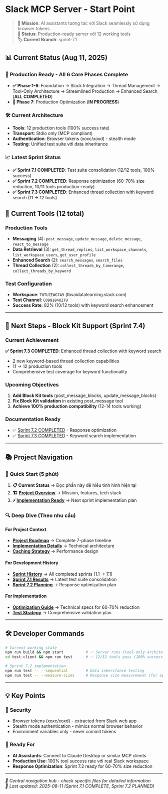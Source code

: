 # Slack MCP Server - Start Point

> **🎯 Mission**: AI assistants tương tác với Slack seamlessly sử dụng browser tokens  
> **📅 Status**: Production-ready server với 12 working tools  
> **🏷️ Current Branch**: sprint-7.1

## 📊 Current Status (Aug 11, 2025)

### 🚀 **Production Ready** - All 6 Core Phases Complete

- **✅ Phase 1-6**: Foundation → Slack Integration → Thread Management → Tool-Only Architecture → Streamlined Production → Enhanced Search (**ALL COMPLETED**)
- **🔄 Phase 7**: Production Optimization (**IN PROGRESS**)

### 🛠️ **Current Architecture**

- **Tools**: 12 production tools (100% success rate)
- **Transport**: Stdio only (MCP compliant)
- **Authentication**: Browser tokens (xoxc/xoxd) - stealth mode
- **Testing**: Unified test suite với data inheritance

### 📈 **Latest Sprint Status**

- **✅ Sprint 7.1 COMPLETED**: Test suite consolidation (12/12 tools, 100% success)
- **✅ Sprint 7.2 COMPLETED**: Response optimization (60-70% size reduction, 10/11 tools production-ready)
- **✅ Sprint 7.3 COMPLETED**: Enhanced thread collection with keyword search (11 → 12 tools)

## 🔧 **Current Tools** (12 total)

### **Production Tools**

- **Messaging** (4): `post_message`, `update_message`, `delete_message`, `react_to_message`
- **Data Retrieval** (3): `get_thread_replies`, `list_workspace_channels`, `list_workspace_users`, `get_user_profile`
- **Enhanced Search** (2): `search_messages`, `search_files`
- **Thread Collection** (2): `collect_threads_by_timerange`, `collect_threads_by_keyword`

### **Test Configuration**

- **Workspace**: `T07UZEWG7A9` (tbvaidatalearning.slack.com)
- **Test Channel**: `C099184U2TU`
- **Success Rate**: 82% (10/12 tools) with keyword search enhancement

---

## 🎯 **Next Steps - Block Kit Support (Sprint 7.4)**

### **Current Achievement**

**✅ Sprint 7.3 COMPLETED**: Enhanced thread collection with keyword search
- 2 new keyword-based thread collection capabilities
- 11 → 12 production tools
- Comprehensive test coverage for keyword functionality

### **Upcoming Objectives**

1. **Add Block Kit tools** (post_message_blocks, update_message_blocks)
2. **Fix Block Kit validation** in existing post_message tool  
3. **Achieve 100% production compatibility** (12-14 tools working)

### **Documentation Ready**

- ✅ [Sprint 7.2 COMPLETED](02_implementation/sprint_7_2_implementation_summary.md) - Response optimization
- ✅ [Sprint 7.3 COMPLETED](02_implementation/sprint_7_3.md) - Keyword search implementation

---

## 📚 **Project Navigation**

### 🚀 **Quick Start (5 phút)**

1. **📋 Current Status** → Đọc phần này để hiểu tình hình hiện tại
2. **🏗️ [Project Overview](00_context/project-requirement.md)** → Mission, features, tech stack
3. **⚡ [Implementation Ready](02_implementation/sprint_7_2.md)** → Next sprint implementation plan

### 🔍 **Deep Dive (Theo nhu cầu)**

#### **For Project Context**

- **[Project Roadmap](01_preparation/project_roadmap.md)** → Complete 7-phase timeline
- **[Implementation Details](00_context/implementation-detail.md)** → Technical architecture
- **[Caching Strategy](00_context/about-caching.md)** → Performance design

#### **For Development History**

- **[Sprint History](02_implementation/)** → All completed sprints (1.1 → 7.1)
- **[Sprint 7.1 Results](02_implementation/sprint_7_1.md)** → Latest test suite consolidation
- **[Sprint 7.2 Planning](02_implementation/sprint_7_2.md)** → Response optimization plan

#### **For Implementation**

- **[Optimization Guide](02_implementation/sprint_7_2_optimization_guide.md)** → Technical specs for 60-70% reduction
- **[Test Strategy](02_implementation/sprint_7_2_test_plan.md)** → Comprehensive validation plan

---

## 🛠️ **Developer Commands**

```bash
# Current working state
npm run build && npm start          # ✅ Server runs (tool-only architecture)
cd test-client && npm run test      # ✅ 12/12 tools pass (100% success rate)

# Sprint 7.2 implementation
npm run test -- --sequential        # Data inheritance testing
npm run test -- --measure-sizes     # Response size measurement (for optimization)
```

---

## 💡 **Key Points**

### 🔐 **Security**

- Browser tokens (xoxc/xoxd) - extracted from Slack web app
- Stealth mode authentication - mimics normal browser behavior
- Environment variables only - never commit tokens

### 🎯 **Ready For**

- **AI Assistants**: Connect to Claude Desktop or similar MCP clients
- **Production Use**: 100% tool success rate với real Slack workspace
- **Response Optimization**: Sprint 7.2 ready for 60-70% size reduction

---

_🔄 Central navigation hub - check specific files for detailed information_  
_📅 Last updated: 2025-08-11 (Sprint 7.1 COMPLETE, Sprint 7.2 PLANNED)_
